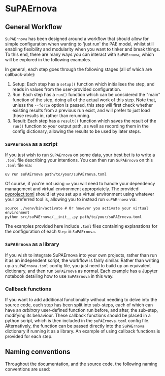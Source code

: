 # SuPAErnova

## General Workflow
`SuPAErnova` has been designed around a workflow that should allow for simple configuration when wanting to 'just run' the PAE model, whilst still enabling flexibility and modularity when you want to tinker and break things. To this end, there are many ways you can interact with `SuPAErnova`, which will be explored in the following examples.

In general, each step goes through the following stages (all of which are callback-able):

1. Setup: Each step has a `setup()` function which initialises the step, and reads in values from the user-provided configuration.
2. Run: Each step has a `run()` function which can be considered the "main" function of the step, doing all of the actual work of this step. Note that, unless the `--force` option is passed, this step will first check whether existing results from a previous run exist, and will prefer to just load those results in, rather than rerunning.
3. Result: Each step has a `result()` function which saves the result of the `run()` function to your output path, as well as recording them in the config dictionary, allowing the results to be used by later steps.

### `SuPAErnova` as a script
If you just wish to run `SuPAErnova` on some data, your best bet is to write a `.toml` file describing your intentions. You can then run `SuPAErnova` on this `.toml` file via:

```
uv run suPAErnova path/to/your/suPAErnova.toml
```

Of course, if you're not using `uv` you will need to handle your dependency management and virtual environment appropriately. The provided [pyproject.toml](../pyproject.toml) should let you set up a virtual environment using whatever your preferred tool is, allowing you to instead run `suPAErnova` via:

```
source ./venv/bin/activate # Or however you activate your virtual environment
python src/suPAErnova/__init__.py path/to/your/suPAErnova.toml
```

The examples provided here include `.toml` files containing explanations for the configuration of each `Step` in `SuPAErnova`.

### `SuPAErnova` as a library

If you wish to integrate SuPAErnova into your own projects, rather than run it as an independent script, the workflow is fairly similar. Rather than writing up a `suPAErnova.toml` config file, you just need to build up an equivalent dictionary, and then run `SuPAErnova` as normal. Each example has a Jupyter notebook detailing how to use `SuPAErnova` in this way.

### Callback functions

If you want to add additional functionality without needing to delve into the source code, each step has been split into sub-steps, each of which can have an *arbitrary* user-defined function run before, and after, the sub-step, modifying its behaviour. These callback functions should be placed in a python script, which is then included in the `suPAErnova.toml` config file. Alternatively, the function can be passed directly into the `SuPAErnova` dictionary if running it as a library. An example of using callback functions is provided for each step.

## Naming conventions

Throughout the documentation, and the source code, the following naming conventions are used:


